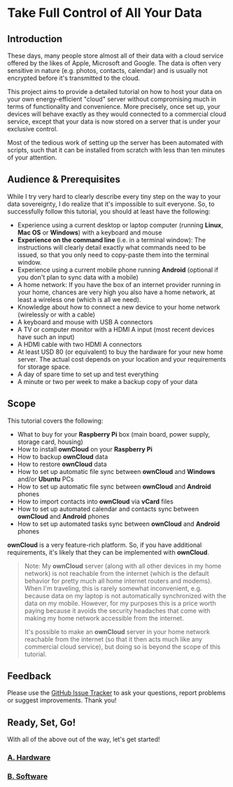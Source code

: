 # Take Full Control of All Your Data

## Introduction
These days, many people store almost all of their data with a cloud service offered by the likes of Apple, Microsoft and
Google. The data is often very sensitive in nature (e.g. photos, contacts, calendar) and is usually not encrypted before
it's transmitted to the cloud.

This project aims to provide a detailed tutorial on how to host your data on your own energy-efficient "cloud"
server without compromising much in terms of functionality and convenience. More precisely, once set up, your devices
will behave exactly as they would connected to a commercial cloud service, except that your data is now stored on a
server that is under your exclusive control.

Most of the tedious work of setting up the server has been automated with scripts, such that it can be installed from
scratch with less than ten minutes of your attention.

## Audience & Prerequisites
While I try very hard to clearly describe every tiny step on the way to your data sovereignty, I do realize that it's
impossible to suit everyone. So, to successfully follow this tutorial, you should at least have the following:
- Experience using a current desktop or laptop computer (running **Linux**, **Mac OS** or **Windows**) with a keyboard
  and mouse
- **Experience on the command line** (i.e. in a terminal window): The instructions will clearly detail exactly what
  commands need to be issued, so that you only need to copy-paste them into the terminal window.
- Experience using a current mobile phone running **Android** (optional if you don't plan to sync data with a mobile)
- A home network: If you have the box of an internet provider running in your home, chances are very high you also have
  a home network, at least a wireless one (which is all we need).
- Knowledge about how to connect a new device to your home network (wirelessly or with a cable)
- A keyboard and mouse with USB A connectors
- A TV or computer monitor with a HDMI A input (most recent devices have such an input)
- A HDMI cable with two HDMI A connectors
- At least USD 80 (or equivalent) to buy the hardware for your new home server. The actual cost depends on your location
  and your requirements for storage space.
- A day of spare time to set up and test everything
- A minute or two per week to make a backup copy of your data

## Scope
This tutorial covers the following:
- What to buy for your **Raspberry Pi** box (main board, power supply, storage card, housing)
- How to install **ownCloud** on your **Raspberry Pi**
- How to backup **ownCloud** data
- How to restore **ownCloud** data
- How to set up automatic file sync between **ownCloud** and **Windows** and/or **Ubuntu** PCs
- How to set up automatic file sync between **ownCloud** and **Android** phones
- How to import contacts into **ownCloud** via **vCard** files
- How to set up automated calendar and contacts sync between **ownCloud** and **Android** phones
- How to set up automated tasks sync between **ownCloud** and **Android** phones

**ownCloud** is a very feature-rich platform. So, if you have additional requirements, it's likely that they can be
implemented with **ownCloud**.

> Note: My **ownCloud** server (along with all other devices in my home network) is not reachable from the internet
> (which is the default behavior for pretty much all home internet routers and modems). When I'm traveling, this is
> rarely somewhat inconvenient, e.g. because data on my laptop is not automatically synchronized with the data on my
> mobile. However, for my purposes this is a price worth paying because it avoids the security headaches that come
> with making my home network accessible from the internet.
>
> It's possible to make an **ownCloud** server in your home network reachable from the internet (so that it then acts
> much like any commercial cloud service), but doing so is beyond the scope of this tutorial.

## Feedback
Please use the [GitHub Issue Tracker](https://github.com/andreashuber69/owncloud/issues) to ask your questions, report
problems or suggest improvements. Thank you!

## Ready, Set, Go!
With all of the above out of the way, let's get started!

### [A. Hardware](doc/hardware.md)

### [B. Software](doc/install-owncloud.md)
